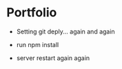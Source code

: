 # Portfolio

* Setting git deply... again and again

* run npm install
* server restart again again

